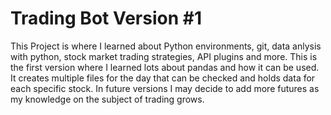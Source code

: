 ﻿# Trading Bot Version #1
This Project is where I learned about Python environments, git, data anlysis with python, stock market trading strategies, API plugins and more. This is
the first version where I learned lots about pandas and how it can be used. It creates multiple files for the day that can be checked
and holds data for each specific stock. In future versions I may decide to add more futures as my knowledge on the subject of trading grows.

